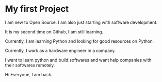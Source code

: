 # My first Project
 I am new to Open Source. I am also just starting with software development.

It is my second time on Github, I am still learning.

Currently, I am learning Python and looking for good resources on Python.

Currently, I work as a hardware engineer in a company.

I want to learn python and build softwares and want help companies with their softwares remotely.


Hi Everyone, I am back.
